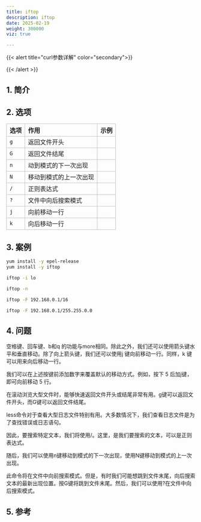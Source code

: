 ```yaml
---
title: iftop
description: iftop
date: 2025-02-19
weight: 300000
viz: true

---
```


<style>
th, td {
  border: 1px solid rgb(190, 190, 190);
}
</style>



{{< alert title="curl参数详解" color="secondary">}}

{{< /alert >}}



## 1. 简介


## 2. 选项

| 选项 | 作用                   | 示例 |
|:-----|:---------------------|:-----|
| `g`  | 返回文件开头           |      |
| `G`  | 返回文件结尾           |      |
| `n`  | 动到模式的下一次出现   |      |
| `N`  | 移动到模式的上一次出现 |      |
| `/`  | 正则表达式             |      |
| `?`  | 文件中向后搜索模式     |      |
| `j`  | 向前移动一行           |      |
| `k`  | 向后移动一行           |      |

## 3. 案例

```bash
yum install -y epel-release
yum install -y iftop

```


```bash
iftop -i lo

iftop -n

iftop -F 192.168.0.1/16

iftop -F 192.168.0.1/255.255.0.0

```



## 4. 问题

空格键、回车键、b和q 的功能与more相同。除此之外，我们还可以使用箭头键水平和垂直移动。除了向上箭头键，我们还可以使用j 键向前移动一行。同样，k 键可以用来向后移动一行。

我们可以在上述按键前添加数字来覆盖默认的移动方式。例如，按下 5 后加j键，即可向前移动 5 行。

在滚动浏览大型文件时，能够快速返回文件开头或结尾非常有用。g键可以返回文件开头，而G键可以返回文件结尾。

less命令对于查看大型日志文件特别有用。大多数情况下，我们查看日志文件是为了查找错误或日志语句。

因此，要搜索特定文本，我们将使用/<pattern>。这里，<pattern>是我们要搜索的文本，可以是正则表达式。

随后，我们可以使用n键移动到模式的下一次出现，使用N键移动到模式的上一次出现。

此命令将在文件中向前搜索模式。但是，有时我们可能想跳到文件末尾，向后搜索文本的最新出现位置。按G键将跳到文件末尾。然后，我们可以使用?<pattern>在文件中向后搜索模式。


## 5. 参考





